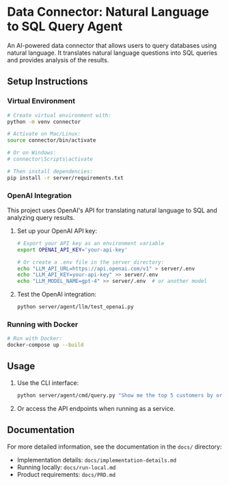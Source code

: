 # Data Connector: Natural Language to SQL Query Agent

An AI-powered data connector that allows users to query databases using natural language. It translates natural language questions into SQL queries and provides analysis of the results.

## Setup Instructions

### Virtual Environment

```bash
# Create virtual environment with:
python -m venv connector

# Activate on Mac/Linux:
source connector/bin/activate

# Or on Windows:
# connector\Scripts\activate

# Then install dependencies:
pip install -r server/requirements.txt
```

### OpenAI Integration

This project uses OpenAI's API for translating natural language to SQL and analyzing query results.

1. Set up your OpenAI API key:
   ```bash
   # Export your API key as an environment variable
   export OPENAI_API_KEY='your-api-key'
   
   # Or create a .env file in the server directory:
   echo "LLM_API_URL=https://api.openai.com/v1" > server/.env
   echo "LLM_API_KEY=your-api-key" >> server/.env
   echo "LLM_MODEL_NAME=gpt-4" >> server/.env  # or another model
   ```

2. Test the OpenAI integration:
   ```bash
   python server/agent/llm/test_openai.py
   ```

### Running with Docker

```bash
# Run with Docker:
docker-compose up --build
```

## Usage

1. Use the CLI interface:
   ```bash
   python server/agent/cmd/query.py "Show me the top 5 customers by order amount"
   ```

2. Or access the API endpoints when running as a service.

## Documentation

For more detailed information, see the documentation in the `docs/` directory:

- Implementation details: `docs/implementation-details.md`
- Running locally: `docs/run-local.md`
- Product requirements: `docs/PRD.md`
